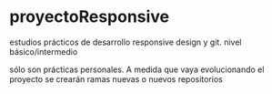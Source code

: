 proyectoResponsive
==================

estudios prácticos de desarrollo responsive design y git. nivel básico/intermedio

sólo son prácticas personales. A medida que vaya evolucionando el proyecto se crearán ramas nuevas o nuevos repositorios
